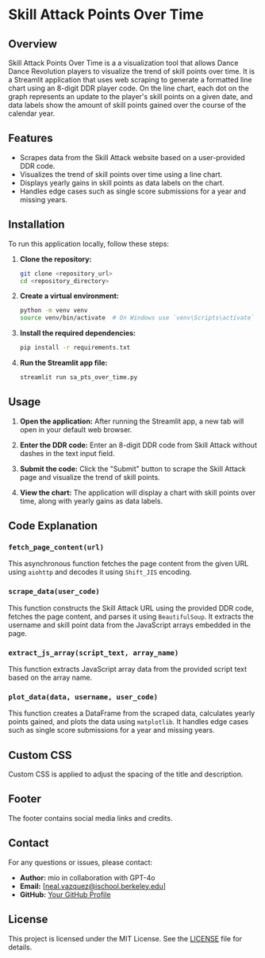 # Skill Attack Points Over Time

## Overview
Skill Attack Points Over Time is a a visualization tool that allows Dance Dance Revolution players to visualize the trend of skill points over time. It is a Streamlit application that uses web scraping to generate a formatted line chart using an 8-digit DDR player code. On the line chart, each dot on the graph represents an update to the player's skill points on a given date, and data labels show the amount of skill points gained over the course of the calendar year.

## Features
- Scrapes data from the Skill Attack website based on a user-provided DDR code.
- Visualizes the trend of skill points over time using a line chart.
- Displays yearly gains in skill points as data labels on the chart.
- Handles edge cases such as single score submissions for a year and missing years.

## Installation
To run this application locally, follow these steps:

1. **Clone the repository:**
   ```bash
   git clone <repository_url>
   cd <repository_directory>
   ```

2. **Create a virtual environment:**
   ```bash
   python -m venv venv
   source venv/bin/activate  # On Windows use `venv\Scripts\activate`
   ```

3. **Install the required dependencies:**
   ```bash
   pip install -r requirements.txt
   ```

4. **Run the Streamlit app file:**
   ```bash
   streamlit run sa_pts_over_time.py
   ```

## Usage

1. **Open the application:** After running the Streamlit app, a new tab will open in your default web browser.

2. **Enter the DDR code:** Enter an 8-digit DDR code from Skill Attack without dashes in the text input field.

3. **Submit the code:** Click the "Submit" button to scrape the Skill Attack page and visualize the trend of skill points.

4. **View the chart:** The application will display a chart with skill points over time, along with yearly gains as data labels.

## Code Explanation

### `fetch_page_content(url)`

This asynchronous function fetches the page content from the given URL using `aiohttp` and decodes it using `Shift_JIS` encoding.

### `scrape_data(user_code)`

This function constructs the Skill Attack URL using the provided DDR code, fetches the page content, and parses it using `BeautifulSoup`. It extracts the username and skill point data from the JavaScript arrays embedded in the page.

### `extract_js_array(script_text, array_name)`

This function extracts JavaScript array data from the provided script text based on the array name.

### `plot_data(data, username, user_code)`

This function creates a DataFrame from the scraped data, calculates yearly points gained, and plots the data using `matplotlib`. It handles edge cases such as single score submissions for a year and missing years.

## Custom CSS

Custom CSS is applied to adjust the spacing of the title and description.

## Footer

The footer contains social media links and credits.

## Contact

For any questions or issues, please contact:

- **Author:** mio in collaboration with GPT-4o
- **Email:** [neal.vazquez@ischool.berkeley.edu]
- **GitHub:** [Your GitHub Profile](https://github.com/neal-vazquez/)

## License

This project is licensed under the MIT License. See the [LICENSE](LICENSE) file for details.
